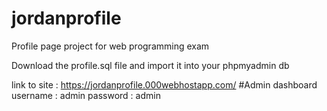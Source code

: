 # jordanprofile
Profile page project for web programming exam

Download the profile.sql file and import it into your phpmyadmin db

link to site : https://jordanprofile.000webhostapp.com/ 
#Admin dashboard
username : admin
password : admin
